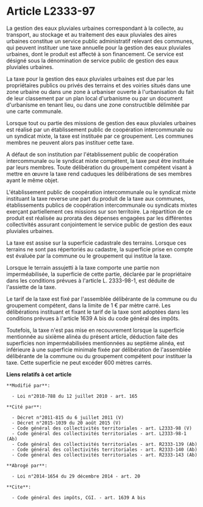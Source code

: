 # Article L2333-97

La gestion des eaux pluviales urbaines correspondant à la collecte, au transport, au stockage et au traitement des eaux
pluviales des aires urbaines constitue un service public administratif relevant des communes, qui peuvent instituer une taxe
annuelle pour la gestion des eaux pluviales urbaines, dont le produit est affecté à son financement. Ce service est désigné
sous la dénomination de service public de gestion des eaux pluviales urbaines. 

La taxe pour la gestion des eaux pluviales urbaines est due par les propriétaires publics ou privés des terrains et des
voiries situés dans une zone urbaine ou dans une zone à urbaniser ouverte à l'urbanisation du fait de leur classement par un
plan local d'urbanisme ou par un document d'urbanisme en tenant lieu, ou dans une zone constructible délimitée par une carte
communale. 

Lorsque tout ou partie des missions de gestion des eaux pluviales urbaines est réalisé par un établissement public de
coopération intercommunale ou un syndicat mixte, la taxe est instituée par ce groupement. Les communes membres ne peuvent
alors pas instituer cette taxe. 

A défaut de son institution par l'établissement public de coopération intercommunale ou le syndicat mixte compétent, la taxe
peut être instituée par leurs membres. Toute délibération du groupement compétent visant à mettre en œuvre la taxe rend
caduques les délibérations de ses membres ayant le même objet. 

L'établissement public de coopération intercommunale ou le syndicat mixte instituant la taxe reverse une part du produit de
la taxe aux communes, établissements publics de coopération intercommunale ou syndicats mixtes exerçant partiellement ces
missions sur son territoire. La répartition de ce produit est réalisée au prorata des dépenses engagées par les différentes
collectivités assurant conjointement le service public de gestion des eaux pluviales urbaines. 

La taxe est assise sur la superficie cadastrale des terrains. Lorsque ces terrains ne sont pas répertoriés au cadastre, la
superficie prise en compte est évaluée par la commune ou le groupement qui institue la taxe. 

Lorsque le terrain assujetti à la taxe comporte une partie non imperméabilisée, la superficie de cette partie, déclarée par
le propriétaire dans les conditions prévues à l'article L. 2333-98-1, est déduite de l'assiette de la taxe. 

Le tarif de la taxe est fixé par l'assemblée délibérante de la commune ou du groupement compétent, dans la limite de 1 € par
mètre carré. Les délibérations instituant et fixant le tarif de la taxe sont adoptées dans les conditions prévues à l'article
1639 A bis du code général des impôts. 

Toutefois, la taxe n'est pas mise en recouvrement lorsque la superficie mentionnée au sixième alinéa du présent article,
déduction faite des superficies non imperméabilisées mentionnées au septième alinéa, est inférieure à une superficie minimale
fixée par délibération de l'assemblée délibérante de la commune ou du groupement compétent pour instituer la taxe. Cette
superficie ne peut excéder 600 mètres carrés.

**Liens relatifs à cet article**

	**Modifié par**:

	  - Loi n°2010-788 du 12 juillet 2010 - art. 165

	**Cité par**:

	  - Décret n°2011-815 du 6 juillet 2011 (V)
	  - Décret n°2015-1039 du 20 août 2015 (V)
	  - Code général des collectivités territoriales - art. L2333-98 (V)
	  - Code général des collectivités territoriales - art. L2333-98-1 (Ab)
	  - Code général des collectivités territoriales - art. R2333-139 (Ab)
	  - Code général des collectivités territoriales - art. R2333-140 (Ab)
	  - Code général des collectivités territoriales - art. R2333-143 (Ab)

	**Abrogé par**:

	  - Loi n°2014-1654 du 29 décembre 2014 - art. 20

	**Cite**:

	  - Code général des impôts, CGI. - art. 1639 A bis
